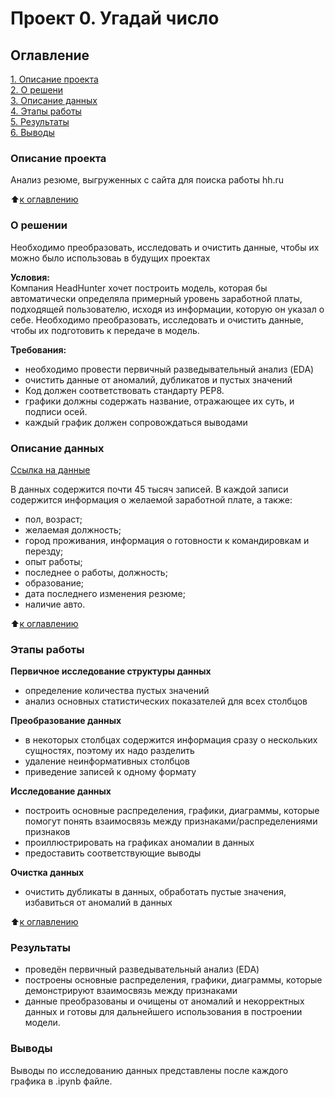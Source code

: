 # Проект 0. Угадай число

## Оглавление

[1. Описание проекта](https://github.com/Dm1triy/hh_analysis/blob/main/README.md#Описание-проекта)  
[2. О решени](https://github.com/Dm1triy/hh_analysis/blob/main/README.md#О-решении)  
[3. Описание данных](https://github.com/Dm1triy/hh_analysis/blob/main/README.md#Описание-данных)  
[4. Этапы работы](https://github.com/Dm1triy/hh_analysis/blob/main/README.md#Этапы-работы)  
[5. Результаты](https://github.com/Dm1triy/hh_analysis/blob/main/README.md#Результаты)  
[6. Выводы](https://github.com/Dm1triy/hh_analysis/blob/main/README.md#Выводы)  

### Описание проекта

Анализ резюме, выгруженных с сайта для поиска работы hh.ru

:arrow_up:[к оглавлению](https://github.com/Dm1triy/hh_analysis/blob/main/README.md#Оглавление)

### О решении

Необходимо преобразовать, исследовать и очистить данные, чтобы их можно было использоваь в будущих проектах

**Условия:**  
Компания HeadHunter хочет построить модель, которая бы автоматически определяла примерный уровень заработной платы, подходящей пользователю, исходя из информации, которую он указал о себе. Необходимо преобразовать, исследовать и очистить данные, чтобы их подготовить к передаче в модель.

**Требования:**  

- необходимо провести первичный разведывательный анализ (EDA)
- очистить данные от аномалий, дубликатов и пустых значений
- Код должен соответствовать стандарту PEP8.  
- графики должны содержать название, отражающее их суть, и подписи осей.
- каждый график должен сопровождаться выводами

### Описание данных

[Ссылка на данные](https://drive.google.com/file/d/1Kb78mAWYKcYlellTGhIjPI-bCcKbGuTn/view)  

В данных содержится почти 45 тысяч записей. В каждой записи содержится информация о желаемой заработной плате, а также:

- пол, возраст;
- желаемая должность;
- город проживания, информация о готовности к командировкам и перезду;
- опыт работы;
- последнее о работы, должность;
- образование;
- дата последнего изменения резюме;
- наличие авто.

:arrow_up:[к оглавлению](https://github.com/Dm1triy/hh_analysis/blob/main/README.md#Оглавление)

### Этапы работы

**Первичное исследование структуры данных**

- определение количества пустых значений
- анализ основных статистических показателей для всех столбцов

**Преобразование данных**

- в некоторых столбцах содержится информация сразу о нескольких сущностях, поэтому их надо разделить
- удаление неинформативных столбцов
- приведение записей к одному формату

**Исследование данных**

- построить основные распределения, графики, диаграммы, которые помогут понять взаимосвязь между признаками/распределениями признаков
- проиллюстрировать на графиках аномалии в данных
- предоставить соответствующие выводы

**Очистка данных**

- очистить дубликаты в данных, обработать пустые значения, избавиться от аномалий в данных

:arrow_up:[к оглавлению](https://github.com/Dm1triy/hh_analysis/blob/main/README.md#Оглавление)

### Результаты

- проведён первичный разведывательный анализ (EDA)
- построены основные распределения, графики, диаграммы, которые демонстрируют взаимосвязь между признаками
- данные преобразованы и очищены от аномалий и некорректных данных и готовы для дальнейшего использования в построении модели.

### Выводы

Выводы по исследованию данных представлены после каждого графика в .ipynb файле.
